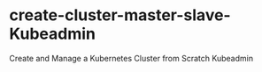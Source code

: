 # create-cluster-master-slave-Kubeadmin
Create and Manage a Kubernetes Cluster from Scratch Kubeadmin
